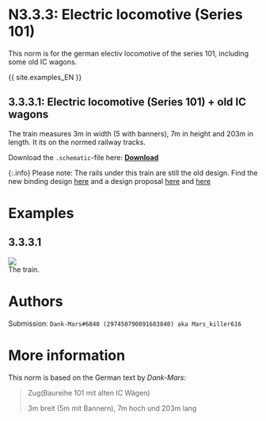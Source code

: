 # N3.3.3:  Electric locomotive (Series 101)

This norm is for the german electiv locomotive of the series 101, including some old IC wagons.

{{ site.examples_EN }}

## 3.3.3.1:  Electric locomotive (Series 101) + old IC wagons

The train measures 3m in width (5 with banners), 7m in height and 203m in length. It its on the normed railway tracks.

Download the `.schematic`-file here: **[Download](https://cdn.discordapp.com/attachments/702906713317310484/702961961599500288/IC1.schematic)**

{:.info}
Please note: The rails under this train are still the old design. Find the new binding design [here](/EN/N2/2/1) and a design proposal [here](/EN/N2/2/2) and [here](/EN/N2/2/3)

# Examples

## 3.3.3.1

![](https://i.imgur.com/cy5yBbR.png)  
The train.

# Authors

Submission: `Dank-Mars#6840 (297450790891683840) aka Mars_killer616`

# More information

This norm is based on the German text by _Dank-Mars:_

> Zug(Baureihe 101 mit alten IC Wägen)
>
> 3m breit (5m mit Bannern), 7m hoch und 203m lang
